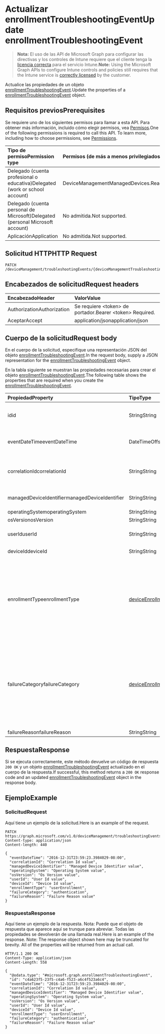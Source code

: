 # <a name="update-enrollmenttroubleshootingevent"></a><span data-ttu-id="fc567-101">Actualizar enrollmentTroubleshootingEvent</span><span class="sxs-lookup"><span data-stu-id="fc567-101">Update enrollmentTroubleshootingEvent</span></span>

> <span data-ttu-id="fc567-102">**Nota:** El uso de las API de Microsoft Graph para configurar las directivas y los controles de Intune requiere que el cliente tenga la [licencia correcta](https://go.microsoft.com/fwlink/?linkid=839381) para el servicio Intune.</span><span class="sxs-lookup"><span data-stu-id="fc567-102">**Note:** Using the Microsoft Graph APIs to configure Intune controls and policies still requires that the Intune service is [correctly licensed](https://go.microsoft.com/fwlink/?linkid=839381) by the customer.</span></span>

<span data-ttu-id="fc567-103">Actualice las propiedades de un objeto [enrollmentTroubleshootingEvent](../resources/intune_troubleshooting_enrollmenttroubleshootingevent.md).</span><span class="sxs-lookup"><span data-stu-id="fc567-103">Update the properties of a [enrollmentTroubleshootingEvent](../resources/intune_troubleshooting_enrollmenttroubleshootingevent.md) object.</span></span>
## <a name="prerequisites"></a><span data-ttu-id="fc567-104">Requisitos previos</span><span class="sxs-lookup"><span data-stu-id="fc567-104">Prerequisites</span></span>
<span data-ttu-id="fc567-p101">Se requiere uno de los siguientes permisos para llamar a esta API. Para obtener más información, incluido cómo elegir permisos, vea [Permisos](../../../concepts/permissions_reference.md).</span><span class="sxs-lookup"><span data-stu-id="fc567-p101">One of the following permissions is required to call this API. To learn more, including how to choose permissions, see [Permissions](../../../concepts/permissions_reference.md).</span></span>

|<span data-ttu-id="fc567-107">Tipo de permiso</span><span class="sxs-lookup"><span data-stu-id="fc567-107">Permission type</span></span>|<span data-ttu-id="fc567-108">Permisos (de más a menos privilegiados)</span><span class="sxs-lookup"><span data-stu-id="fc567-108">Permissions (from most to least privileged)</span></span>|
|:---|:---|
|<span data-ttu-id="fc567-109">Delegado (cuenta profesional o educativa)</span><span class="sxs-lookup"><span data-stu-id="fc567-109">Delegated (work or school account)</span></span>|<span data-ttu-id="fc567-110">DeviceManagementManagedDevices.ReadWrite.All</span><span class="sxs-lookup"><span data-stu-id="fc567-110">DeviceManagementManagedDevices.ReadWrite.All</span></span>|
|<span data-ttu-id="fc567-111">Delegado (cuenta personal de Microsoft)</span><span class="sxs-lookup"><span data-stu-id="fc567-111">Delegated (personal Microsoft account)</span></span>|<span data-ttu-id="fc567-112">No admitida.</span><span class="sxs-lookup"><span data-stu-id="fc567-112">Not supported.</span></span>|
|<span data-ttu-id="fc567-113">Aplicación</span><span class="sxs-lookup"><span data-stu-id="fc567-113">Application</span></span>|<span data-ttu-id="fc567-114">No admitida.</span><span class="sxs-lookup"><span data-stu-id="fc567-114">Not supported.</span></span>|

## <a name="http-request"></a><span data-ttu-id="fc567-115">Solicitud HTTP</span><span class="sxs-lookup"><span data-stu-id="fc567-115">HTTP Request</span></span>
<!-- {
  "blockType": "ignored"
}
-->
``` http
PATCH /deviceManagement/troubleshootingEvents/{deviceManagementTroubleshootingEventId}
```

## <a name="request-headers"></a><span data-ttu-id="fc567-116">Encabezados de solicitud</span><span class="sxs-lookup"><span data-stu-id="fc567-116">Request headers</span></span>
|<span data-ttu-id="fc567-117">Encabezado</span><span class="sxs-lookup"><span data-stu-id="fc567-117">Header</span></span>|<span data-ttu-id="fc567-118">Valor</span><span class="sxs-lookup"><span data-stu-id="fc567-118">Value</span></span>|
|:---|:---|
|<span data-ttu-id="fc567-119">Authorization</span><span class="sxs-lookup"><span data-stu-id="fc567-119">Authorization</span></span>|<span data-ttu-id="fc567-120">Se requiere &lt;token&gt; de portador.</span><span class="sxs-lookup"><span data-stu-id="fc567-120">Bearer &lt;token&gt; Required.</span></span>|
|<span data-ttu-id="fc567-121">Aceptar</span><span class="sxs-lookup"><span data-stu-id="fc567-121">Accept</span></span>|<span data-ttu-id="fc567-122">application/json</span><span class="sxs-lookup"><span data-stu-id="fc567-122">application/json</span></span>|

## <a name="request-body"></a><span data-ttu-id="fc567-123">Cuerpo de la solicitud</span><span class="sxs-lookup"><span data-stu-id="fc567-123">Request body</span></span>
<span data-ttu-id="fc567-124">En el cuerpo de la solicitud, especifique una representación JSON del objeto [enrollmentTroubleshootingEvent](../resources/intune_troubleshooting_enrollmenttroubleshootingevent.md).</span><span class="sxs-lookup"><span data-stu-id="fc567-124">In the request body, supply a JSON representation for the [enrollmentTroubleshootingEvent](../resources/intune_troubleshooting_enrollmenttroubleshootingevent.md) object.</span></span>

<span data-ttu-id="fc567-125">En la tabla siguiente se muestran las propiedades necesarias para crear el objeto [enrollmentTroubleshootingEvent](../resources/intune_troubleshooting_enrollmenttroubleshootingevent.md).</span><span class="sxs-lookup"><span data-stu-id="fc567-125">The following table shows the properties that are required when you create the [enrollmentTroubleshootingEvent](../resources/intune_troubleshooting_enrollmenttroubleshootingevent.md).</span></span>

|<span data-ttu-id="fc567-126">Propiedad</span><span class="sxs-lookup"><span data-stu-id="fc567-126">Property</span></span>|<span data-ttu-id="fc567-127">Tipo</span><span class="sxs-lookup"><span data-stu-id="fc567-127">Type</span></span>|<span data-ttu-id="fc567-128">Descripción</span><span class="sxs-lookup"><span data-stu-id="fc567-128">Description</span></span>|
|:---|:---|:---|
|<span data-ttu-id="fc567-129">id</span><span class="sxs-lookup"><span data-stu-id="fc567-129">id</span></span>|<span data-ttu-id="fc567-130">String</span><span class="sxs-lookup"><span data-stu-id="fc567-130">String</span></span>|<span data-ttu-id="fc567-131">UUID del objeto. Heredado de [deviceManagementTroubleshootingEvent](../resources/intune_troubleshooting_devicemanagementtroubleshootingevent.md)</span><span class="sxs-lookup"><span data-stu-id="fc567-131">UUID for the object Inherited from [deviceManagementTroubleshootingEvent](../resources/intune_troubleshooting_devicemanagementtroubleshootingevent.md)</span></span>|
|<span data-ttu-id="fc567-132">eventDateTime</span><span class="sxs-lookup"><span data-stu-id="fc567-132">eventDateTime</span></span>|<span data-ttu-id="fc567-133">DateTimeOffset</span><span class="sxs-lookup"><span data-stu-id="fc567-133">DateTimeOffset</span></span>|<span data-ttu-id="fc567-134">Hora en que ocurrió el evento.</span><span class="sxs-lookup"><span data-stu-id="fc567-134">Time when the event occurred .</span></span> <span data-ttu-id="fc567-135">Heredado de [deviceManagementTroubleshootingEvent](../resources/intune_troubleshooting_devicemanagementtroubleshootingevent.md)</span><span class="sxs-lookup"><span data-stu-id="fc567-135">Inherited from [deviceManagementTroubleshootingEvent](../resources/intune_troubleshooting_devicemanagementtroubleshootingevent.md)</span></span>|
|<span data-ttu-id="fc567-136">correlationId</span><span class="sxs-lookup"><span data-stu-id="fc567-136">correlationId</span></span>|<span data-ttu-id="fc567-137">String</span><span class="sxs-lookup"><span data-stu-id="fc567-137">String</span></span>|<span data-ttu-id="fc567-138">Id. utilizado para rastrear el error en el servicio.</span><span class="sxs-lookup"><span data-stu-id="fc567-138">Id used for tracing the failure in the service.</span></span> <span data-ttu-id="fc567-139">Heredado de [deviceManagementTroubleshootingEvent](../resources/intune_troubleshooting_devicemanagementtroubleshootingevent.md)</span><span class="sxs-lookup"><span data-stu-id="fc567-139">Inherited from [deviceManagementTroubleshootingEvent](../resources/intune_troubleshooting_devicemanagementtroubleshootingevent.md)</span></span>|
|<span data-ttu-id="fc567-140">managedDeviceIdentifier</span><span class="sxs-lookup"><span data-stu-id="fc567-140">managedDeviceIdentifier</span></span>|<span data-ttu-id="fc567-141">String</span><span class="sxs-lookup"><span data-stu-id="fc567-141">String</span></span>|<span data-ttu-id="fc567-142">Identificador del dispositivo creado o recopilado por Intune.</span><span class="sxs-lookup"><span data-stu-id="fc567-142">Device identifier created or collected by Intune.</span></span>|
|<span data-ttu-id="fc567-143">operatingSystem</span><span class="sxs-lookup"><span data-stu-id="fc567-143">operatingSystem</span></span>|<span data-ttu-id="fc567-144">String</span><span class="sxs-lookup"><span data-stu-id="fc567-144">String</span></span>|<span data-ttu-id="fc567-145">Sistema operativo.</span><span class="sxs-lookup"><span data-stu-id="fc567-145">Operating System.</span></span>|
|<span data-ttu-id="fc567-146">osVersion</span><span class="sxs-lookup"><span data-stu-id="fc567-146">osVersion</span></span>|<span data-ttu-id="fc567-147">String</span><span class="sxs-lookup"><span data-stu-id="fc567-147">String</span></span>|<span data-ttu-id="fc567-148">Versión del sistema operativo.</span><span class="sxs-lookup"><span data-stu-id="fc567-148">OS Version.</span></span>|
|<span data-ttu-id="fc567-149">userId</span><span class="sxs-lookup"><span data-stu-id="fc567-149">userId</span></span>|<span data-ttu-id="fc567-150">String</span><span class="sxs-lookup"><span data-stu-id="fc567-150">String</span></span>|<span data-ttu-id="fc567-151">Identificador del usuario que intentó inscribir el dispositivo.</span><span class="sxs-lookup"><span data-stu-id="fc567-151">Identifier for the user that tried to enroll the device.</span></span>|
|<span data-ttu-id="fc567-152">deviceId</span><span class="sxs-lookup"><span data-stu-id="fc567-152">deviceId</span></span>|<span data-ttu-id="fc567-153">String</span><span class="sxs-lookup"><span data-stu-id="fc567-153">String</span></span>|<span data-ttu-id="fc567-154">Identificador de dispositivo de Azure AD.</span><span class="sxs-lookup"><span data-stu-id="fc567-154">Azure AD device identifier.</span></span>|
|<span data-ttu-id="fc567-155">enrollmentType</span><span class="sxs-lookup"><span data-stu-id="fc567-155">enrollmentType</span></span>|[<span data-ttu-id="fc567-156">deviceEnrollmentType</span><span class="sxs-lookup"><span data-stu-id="fc567-156">deviceEnrollmentType</span></span>](../resources/intune_shared_deviceenrollmenttype.md)|<span data-ttu-id="fc567-157">Tipo de la inscripción.</span><span class="sxs-lookup"><span data-stu-id="fc567-157">Type of the enrollment.</span></span> <span data-ttu-id="fc567-158">Los valores posibles son: `unknown`, `userEnrollment`, `deviceEnrollmentManager`, `appleBulkWithUser`, `appleBulkWithoutUser`, `windowsAzureADJoin`, `windowsBulkUserless`, `windowsAutoEnrollment`, `windowsBulkAzureDomainJoin` y `windowsCoManagement`.</span><span class="sxs-lookup"><span data-stu-id="fc567-158">Possible values are: `unknown`, `userEnrollment`, `deviceEnrollmentManager`, `appleBulkWithUser`, `appleBulkWithoutUser`, `windowsAzureADJoin`, `windowsBulkUserless`, `windowsAutoEnrollment`, `windowsBulkAzureDomainJoin`, `windowsCoManagement`.</span></span>|
|<span data-ttu-id="fc567-159">failureCategory</span><span class="sxs-lookup"><span data-stu-id="fc567-159">failureCategory</span></span>|[<span data-ttu-id="fc567-160">deviceEnrollmentFailureReason</span><span class="sxs-lookup"><span data-stu-id="fc567-160">deviceEnrollmentFailureReason</span></span>](../resources/intune_troubleshooting_deviceenrollmentfailurereason.md)|<span data-ttu-id="fc567-161">Categoría general del error.</span><span class="sxs-lookup"><span data-stu-id="fc567-161">Highlevel failure category.</span></span> <span data-ttu-id="fc567-162">Los valores posibles son: `unknown`, `authentication`, `authorization`, `accountValidation`, `userValidation`, `deviceNotSupported`, `inMaintenance`, `badRequest`, `featureNotSupported`, `enrollmentRestrictionsEnforced`, `clientDisconnected` y `userAbandonment`.</span><span class="sxs-lookup"><span data-stu-id="fc567-162">Possible values are: `unknown`, `authentication`, `authorization`, `accountValidation`, `userValidation`, `deviceNotSupported`, `inMaintenance`, `badRequest`, `featureNotSupported`, `enrollmentRestrictionsEnforced`, `clientDisconnected`, `userAbandonment`.</span></span>|
|<span data-ttu-id="fc567-163">failureReason</span><span class="sxs-lookup"><span data-stu-id="fc567-163">failureReason</span></span>|<span data-ttu-id="fc567-164">String</span><span class="sxs-lookup"><span data-stu-id="fc567-164">String</span></span>|<span data-ttu-id="fc567-165">Motivo del error detallado.</span><span class="sxs-lookup"><span data-stu-id="fc567-165">Detailed failure reason.</span></span>|



## <a name="response"></a><span data-ttu-id="fc567-166">Respuesta</span><span class="sxs-lookup"><span data-stu-id="fc567-166">Response</span></span>
<span data-ttu-id="fc567-167">Si se ejecuta correctamente, este método devuelve un código de respuesta `200 OK` y un objeto [enrollmentTroubleshootingEvent](../resources/intune_troubleshooting_enrollmenttroubleshootingevent.md) actualizado en el cuerpo de la respuesta.</span><span class="sxs-lookup"><span data-stu-id="fc567-167">If successful, this method returns a `200 OK` response code and an updated [enrollmentTroubleshootingEvent](../resources/intune_troubleshooting_enrollmenttroubleshootingevent.md) object in the response body.</span></span>

## <a name="example"></a><span data-ttu-id="fc567-168">Ejemplo</span><span class="sxs-lookup"><span data-stu-id="fc567-168">Example</span></span>
### <a name="request"></a><span data-ttu-id="fc567-169">Solicitud</span><span class="sxs-lookup"><span data-stu-id="fc567-169">Request</span></span>
<span data-ttu-id="fc567-170">Aquí tiene un ejemplo de la solicitud.</span><span class="sxs-lookup"><span data-stu-id="fc567-170">Here is an example of the request.</span></span>
``` http
PATCH https://graph.microsoft.com/v1.0/deviceManagement/troubleshootingEvents/{deviceManagementTroubleshootingEventId}
Content-type: application/json
Content-length: 440

{
  "eventDateTime": "2016-12-31T23:59:23.3984029-08:00",
  "correlationId": "Correlation Id value",
  "managedDeviceIdentifier": "Managed Device Identifier value",
  "operatingSystem": "Operating System value",
  "osVersion": "Os Version value",
  "userId": "User Id value",
  "deviceId": "Device Id value",
  "enrollmentType": "userEnrollment",
  "failureCategory": "authentication",
  "failureReason": "Failure Reason value"
}
```

### <a name="response"></a><span data-ttu-id="fc567-171">Respuesta</span><span class="sxs-lookup"><span data-stu-id="fc567-171">Response</span></span>
<span data-ttu-id="fc567-p106">Aquí tiene un ejemplo de la respuesta. Nota: Puede que el objeto de respuesta que aparece aquí se trunque para abreviar. Todas las propiedades se devolverán de una llamada real.</span><span class="sxs-lookup"><span data-stu-id="fc567-p106">Here is an example of the response. Note: The response object shown here may be truncated for brevity. All of the properties will be returned from an actual call.</span></span>
``` http
HTTP/1.1 200 OK
Content-Type: application/json
Content-Length: 558

{
  "@odata.type": "#microsoft.graph.enrollmentTroubleshootingEvent",
  "id": "c4a623f5-23f5-c4a6-f523-a6c4f523a6c4",
  "eventDateTime": "2016-12-31T23:59:23.3984029-08:00",
  "correlationId": "Correlation Id value",
  "managedDeviceIdentifier": "Managed Device Identifier value",
  "operatingSystem": "Operating System value",
  "osVersion": "Os Version value",
  "userId": "User Id value",
  "deviceId": "Device Id value",
  "enrollmentType": "userEnrollment",
  "failureCategory": "authentication",
  "failureReason": "Failure Reason value"
}
```



